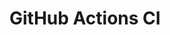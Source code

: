 # GitHub Actions CI


























































































































































































































































































































































































































































































































































































































































































































































































































































































































































































































































































































































































































































































































































































